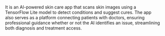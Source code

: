 It is an AI-powered skin care app that scans skin images using a TensorFlow Lite model to detect conditions and suggest cures. The app also serves as a platform connecting patients with doctors, ensuring professional guidance whether or not the AI identifies an issue, streamlining both diagnosis and treatment access.
